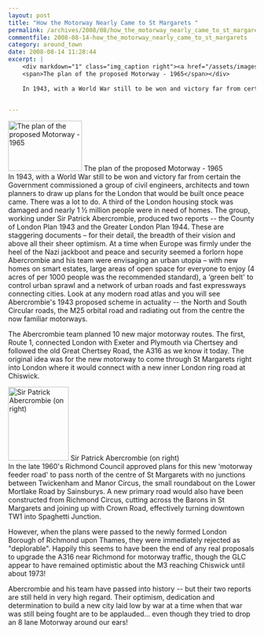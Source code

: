 ```yaml
---
layout: post
title: "How the Motorway Nearly Came to St Margarets "
permalink: /archives/2008/08/how_the_motorway_nearly_came_to_st_margarets.html
commentfile: 2008-08-14-how_the_motorway_nearly_came_to_st_margarets
category: around_town
date: 2008-08-14 11:28:44
excerpt: |
    <div markdown="1" class="img_caption right"><a href="/assets/images/2008/m3_richmond.jpg"><img src="/assets/images/2008/m3_richmond-thumb.jpg" width="150" height="102" alt="The plan of the proposed Motorway - 1965" class="photo" /></a>
    <span>The plan of the proposed Motorway - 1965</span></div>
    
    In 1943, with a World War still to be won and victory far from certain the Government commissioned a group of civil engineers, architects and town planners to draw up plans for the London that would be built once peace came. There was a lot to do. A third of the London housing stock was damaged and nearly 1 &frac12; million people were in need of homes. The group, working under Sir Patrick Abercrombie, produced two reports -- the County of London Plan 1943 and the Greater London Plan 1944. These are staggering documents – for their detail, the breadth of their vision and above all their sheer optimism. At a time when Europe was firmly under the heel of the Nazi jackboot and peace and security seemed a forlorn hope Abercrombie and his team were envisaging an urban utopia – with new homes on smart estates, large areas of open space for everyone to enjoy (4 acres of per 1000 people was the recommended standard), a ‘green belt' to control urban sprawl and a network of urban roads and fast expressways connecting cities. Look at any modern road atlas and you will see Abercrombie's 1943 proposed scheme in actuality -- the North and South Circular roads, the M25 orbital road and radiating out from the centre the now familiar motorways.
    

---
```


<div markdown="1" class="img_caption right">
<a href="/assets/images/2008/m3_richmond.jpg"><img src="/assets/images/2008/m3_richmond-thumb.jpg" width="150" height="102" alt="The plan of the proposed Motorway - 1965" class="photo" /></a>
<span>The plan of the proposed Motorway - 1965</span>

</div>
In 1943, with a World War still to be won and victory far from certain the Government commissioned a group of civil engineers, architects and town planners to draw up plans for the London that would be built once peace came. There was a lot to do. A third of the London housing stock was damaged and nearly 1 ½ million people were in need of homes. The group, working under Sir Patrick Abercrombie, produced two reports -- the County of London Plan 1943 and the Greater London Plan 1944. These are staggering documents – for their detail, the breadth of their vision and above all their sheer optimism. At a time when Europe was firmly under the heel of the Nazi jackboot and peace and security seemed a forlorn hope Abercrombie and his team were envisaging an urban utopia – with new homes on smart estates, large areas of open space for everyone to enjoy (4 acres of per 1000 people was the recommended standard), a ‘green belt' to control urban sprawl and a network of urban roads and fast expressways connecting cities. Look at any modern road atlas and you will see Abercrombie's 1943 proposed scheme in actuality -- the North and South Circular roads, the M25 orbital road and radiating out from the centre the now familiar motorways.

The Abercrombie team planned 10 new major motorway routes. The first, Route 1, connected London with Exeter and Plymouth via Chertsey and followed the old Great Chertsey Road, the A316 as we know it today. The original idea was for the new motorway to come through St Margarets right into London where it would connect with a new inner London ring road at Chiswick.

<div markdown="1" class="img_caption right">
<a href="/assets/images/2008/motorway_abercrombie.jpg"><img src="/assets/images/2008/motorway_abercrombie-thumb.jpg" width="123" height="150" alt="Sir Patrick Abercrombie (on right)" class="photo"/></a>
<span>Sir Patrick Abercrombie (on right)</span>

</div>
In the late 1960's Richmond Council approved plans for this new ‘motorway feeder road' to pass north of the centre of St Margarets with no junctions between Twickenham and Manor Circus, the small roundabout on the Lower Mortlake Road by Sainsburys. A new primary road would also have been constructed from Richmond Circus, cutting across the Barons in St Margarets and joining up with Crown Road, effectively turning downtown TW1 into Spaghetti Junction.

However, when the plans were passed to the newly formed London Borough of Richmond upon Thames, they were immediately rejected as "deplorable". Happily this seems to have been the end of any real proposals to upgrade the A316 near Richmond for motorway traffic, though the GLC appear to have remained optimistic about the M3 reaching Chiswick until about 1973!

Abercrombie and his team have passed into history -- but their two reports are still held in very high regard. Their optimism, dedication and determination to build a new city laid low by war at a time when that war was still being fought are to be applauded... even though they tried to drop an 8 lane Motorway around our ears!
